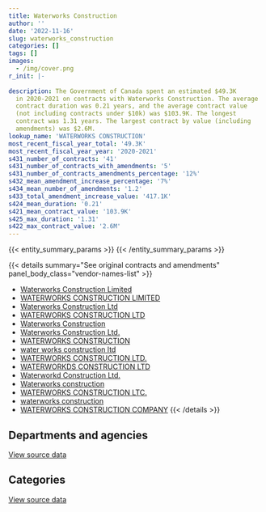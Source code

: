 ```yaml
---
title: Waterworks Construction
author: ''
date: '2022-11-16'
slug: waterworks_construction
categories: []
tags: []
images:
  - /img/cover.png
r_init: |-
  
description: The Government of Canada spent an estimated $49.3K
  in 2020-2021 on contracts with Waterworks Construction. The average
  contract duration was 0.21 years, and the average contract value
  (not including contracts under $10k) was $103.9K. The longest
  contract was 1.31 years. The largest contract by value (including
  amendments) was $2.6M.
lookup_name: 'WATERWORKS CONSTRUCTION'
most_recent_fiscal_year_total: '49.3K'
most_recent_fiscal_year_year: '2020-2021'
s431_number_of_contracts: '41'
s431_number_of_contracts_with_amendments: '5'
s431_number_of_contracts_amendments_percentage: '12%'
s432_mean_amendment_increase_percentage: '7%'
s434_mean_number_of_amendments: '1.2'
s433_total_amendment_increase_value: '417.1K'
s424_mean_duration: '0.21'
s421_mean_contract_value: '103.9K'
s425_max_duration: '1.31'
s422_max_contract_value: '2.6M'
---
```


<script src="/rmarkdown-libs/htmlwidgets/htmlwidgets.js"></script>
<link href="/rmarkdown-libs/datatables-css/datatables-crosstalk.css" rel="stylesheet" />
<script src="/rmarkdown-libs/datatables-binding/datatables.js"></script>
<script src="/rmarkdown-libs/jquery/jquery-3.6.0.min.js"></script>
<link href="/rmarkdown-libs/dt-core-bootstrap/css/dataTables.bootstrap.min.css" rel="stylesheet" />
<link href="/rmarkdown-libs/dt-core-bootstrap/css/dataTables.bootstrap.extra.css" rel="stylesheet" />
<script src="/rmarkdown-libs/dt-core-bootstrap/js/jquery.dataTables.min.js"></script>
<script src="/rmarkdown-libs/dt-core-bootstrap/js/dataTables.bootstrap.min.js"></script>
<link href="/rmarkdown-libs/crosstalk/css/crosstalk.min.css" rel="stylesheet" />
<script src="/rmarkdown-libs/crosstalk/js/crosstalk.min.js"></script>
<script src="/rmarkdown-libs/htmlwidgets/htmlwidgets.js"></script>
<link href="/rmarkdown-libs/datatables-css/datatables-crosstalk.css" rel="stylesheet" />
<script src="/rmarkdown-libs/datatables-binding/datatables.js"></script>
<script src="/rmarkdown-libs/jquery/jquery-3.6.0.min.js"></script>
<link href="/rmarkdown-libs/dt-core-bootstrap/css/dataTables.bootstrap.min.css" rel="stylesheet" />
<link href="/rmarkdown-libs/dt-core-bootstrap/css/dataTables.bootstrap.extra.css" rel="stylesheet" />
<script src="/rmarkdown-libs/dt-core-bootstrap/js/jquery.dataTables.min.js"></script>
<script src="/rmarkdown-libs/dt-core-bootstrap/js/dataTables.bootstrap.min.js"></script>
<link href="/rmarkdown-libs/crosstalk/css/crosstalk.min.css" rel="stylesheet" />
<script src="/rmarkdown-libs/crosstalk/js/crosstalk.min.js"></script>

{{< entity_summary_params >}}
{{< /entity_summary_params >}}

{{< details summary="See original contracts and amendments" panel_body_class="vendor-names-list" >}}
- [Waterworks Construction Limited](https://search.open.canada.ca/en/ct/?sort=contract_value_f%20desc&page=1&search_text=%22Waterworks%20Construction%20Limited%22)
- [WATERWORKS CONSTRUCTION LIMITED](https://search.open.canada.ca/en/ct/?sort=contract_value_f%20desc&page=1&search_text=%22WATERWORKS%20CONSTRUCTION%20LIMITED%22)
- [Waterworks Construction Ltd](https://search.open.canada.ca/en/ct/?sort=contract_value_f%20desc&page=1&search_text=%22Waterworks%20Construction%20Ltd%22)
- [WATERWORKS CONSTRUCTION LTD](https://search.open.canada.ca/en/ct/?sort=contract_value_f%20desc&page=1&search_text=%22WATERWORKS%20CONSTRUCTION%20LTD%22)
- [Waterworks Construction](https://search.open.canada.ca/en/ct/?sort=contract_value_f%20desc&page=1&search_text=%22Waterworks%20Construction%22)
- [Waterworks Construction Ltd.](https://search.open.canada.ca/en/ct/?sort=contract_value_f%20desc&page=1&search_text=%22Waterworks%20Construction%20Ltd.%22)
- [WATERWORKS CONSTRUCTION](https://search.open.canada.ca/en/ct/?sort=contract_value_f%20desc&page=1&search_text=%22WATERWORKS%20CONSTRUCTION%22)
- [water works construction ltd](https://search.open.canada.ca/en/ct/?sort=contract_value_f%20desc&page=1&search_text=%22water%20works%20construction%20ltd%22)
- [WATERWORKS CONSTRUCTION LTD.](https://search.open.canada.ca/en/ct/?sort=contract_value_f%20desc&page=1&search_text=%22WATERWORKS%20CONSTRUCTION%20LTD.%22)
- [WATERWORKDS CONSTRUCTION LTD](https://search.open.canada.ca/en/ct/?sort=contract_value_f%20desc&page=1&search_text=%22WATERWORKDS%20CONSTRUCTION%20LTD%22)
- [Waterworkd Construction Ltd.](https://search.open.canada.ca/en/ct/?sort=contract_value_f%20desc&page=1&search_text=%22Waterworkd%20Construction%20Ltd.%22)
- [Waterworks construction](https://search.open.canada.ca/en/ct/?sort=contract_value_f%20desc&page=1&search_text=%22Waterworks%20construction%22)
- [WATERWORKS CONSTRUCTION LTC.](https://search.open.canada.ca/en/ct/?sort=contract_value_f%20desc&page=1&search_text=%22WATERWORKS%20CONSTRUCTION%20LTC.%22)
- [waterworks construction](https://search.open.canada.ca/en/ct/?sort=contract_value_f%20desc&page=1&search_text=%22waterworks%20construction%22)
- [WATERWORKS CONSTRUCTION COMPANY](https://search.open.canada.ca/en/ct/?sort=contract_value_f%20desc&page=1&search_text=%22WATERWORKS%20CONSTRUCTION%20COMPANY%22)
{{< /details >}}

## Departments and agencies

<div id="htmlwidget-1" style="width:100%;height:auto;" class="datatables html-widget"></div>
<script type="application/json" data-for="htmlwidget-1">{"x":{"style":"bootstrap","filter":"none","vertical":false,"data":[["<a href=\"/departments/dnd-mdn/\">National Defence<\/a>","<a href=\"/departments/pwgsc-tpsgc/\">Public Services and Procurement Canada<\/a>"],[874302.95,null],[628159.93,612116.83],[111581.45,2000310.34],[49325.7,null]],"container":"<table class=\"table table-striped table-hover row-border order-column display\">\n  <thead>\n    <tr>\n      <th>Department<\/th>\n      <th>2017-2018<\/th>\n      <th>2018-2019<\/th>\n      <th>2019-2020<\/th>\n      <th>2020-2021<\/th>\n    <\/tr>\n  <\/thead>\n<\/table>","options":{"order":[[4,"desc"]],"pageLength":10,"autoWidth":true,"columnDefs":[{"targets":1,"render":"function(data, type, row, meta) {\n    return type !== 'display' ? data : DTWidget.formatCurrency(data, \"$\", 2, 3, \",\", \".\", true, null);\n  }"},{"targets":2,"render":"function(data, type, row, meta) {\n    return type !== 'display' ? data : DTWidget.formatCurrency(data, \"$\", 2, 3, \",\", \".\", true, null);\n  }"},{"targets":3,"render":"function(data, type, row, meta) {\n    return type !== 'display' ? data : DTWidget.formatCurrency(data, \"$\", 2, 3, \",\", \".\", true, null);\n  }"},{"targets":4,"render":"function(data, type, row, meta) {\n    return type !== 'display' ? data : DTWidget.formatCurrency(data, \"$\", 2, 3, \",\", \".\", true, null);\n  }"},{"width":"16%","targets":[1,2,3,4]},{"className":"dt-right","targets":[1,2,3,4]}],"orderClasses":false}},"evals":["options.columnDefs.0.render","options.columnDefs.1.render","options.columnDefs.2.render","options.columnDefs.3.render"],"jsHooks":[]}</script>
<p class="text-right">
<a href="https://github.com/GoC-Spending/contracts-data/tree/main/data/out/vendors/waterworks_construction/summary_by_fiscal_year_by_department.csv" class="source-data-link btn btn-link">View source data</a>
</p>

## Categories

<div id="htmlwidget-2" style="width:100%;height:auto;" class="datatables html-widget"></div>
<script type="application/json" data-for="htmlwidget-2">{"x":{"style":"bootstrap","filter":"none","vertical":false,"data":[["<a href=\"/categories/facilities_and_construction/\">Facilities and construction<\/a>","<a href=\"/categories/office_management/\">Office management<\/a>","<a href=\"/categories/defence/\">Defence<\/a>"],[442845.95,null,431457],[1180476.75,59800,null],[2036729.52,null,75162.28],[49325.7,null,null]],"container":"<table class=\"table table-striped table-hover row-border order-column display\">\n  <thead>\n    <tr>\n      <th>Category<\/th>\n      <th>2017-2018<\/th>\n      <th>2018-2019<\/th>\n      <th>2019-2020<\/th>\n      <th>2020-2021<\/th>\n    <\/tr>\n  <\/thead>\n<\/table>","options":{"order":[[4,"desc"]],"dom":"t","pageLength":30,"autoWidth":true,"columnDefs":[{"targets":1,"render":"function(data, type, row, meta) {\n    return type !== 'display' ? data : DTWidget.formatCurrency(data, \"$\", 2, 3, \",\", \".\", true, null);\n  }"},{"targets":2,"render":"function(data, type, row, meta) {\n    return type !== 'display' ? data : DTWidget.formatCurrency(data, \"$\", 2, 3, \",\", \".\", true, null);\n  }"},{"targets":3,"render":"function(data, type, row, meta) {\n    return type !== 'display' ? data : DTWidget.formatCurrency(data, \"$\", 2, 3, \",\", \".\", true, null);\n  }"},{"targets":4,"render":"function(data, type, row, meta) {\n    return type !== 'display' ? data : DTWidget.formatCurrency(data, \"$\", 2, 3, \",\", \".\", true, null);\n  }"},{"width":"16%","targets":[1,2,3,4]},{"className":"dt-right","targets":[1,2,3,4]}],"orderClasses":false,"lengthMenu":[10,25,30,50,100]}},"evals":["options.columnDefs.0.render","options.columnDefs.1.render","options.columnDefs.2.render","options.columnDefs.3.render"],"jsHooks":[]}</script>
<p class="text-right">
<a href="https://github.com/GoC-Spending/contracts-data/tree/main/data/out/vendors/waterworks_construction/summary_by_fiscal_year_by_category.csv" class="source-data-link btn btn-link">View source data</a>
</p>
